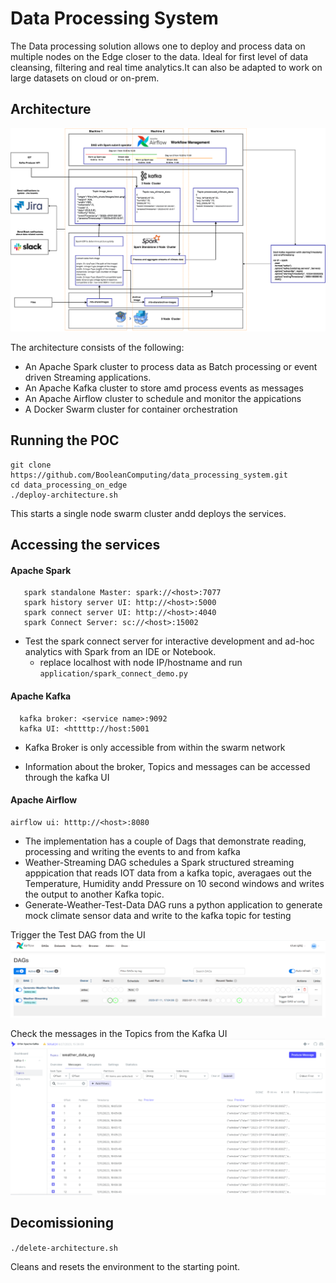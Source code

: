 # Data Processing System

The Data processing solution allows one to deploy and process data on multiple nodes on the Edge closer to the data.
Ideal for first level of data cleansing, filtering and real time analytics.It can also be adapted to work on large datasets on cloud or on-prem.
 
 
## Architecture


![Arch Image](architecture_images/Architecture.png)

The architecture consists of the following:
* An Apache Spark cluster to process data as Batch processing or event driven Streaming applications.
* An Apache Kafka cluster  to store amd process events as messages
* An Apache Airflow cluster to schedule and monitor the appications
* A Docker Swarm cluster for container orchestration

## Running the POC

```
git clone https://github.com/BooleanComputing/data_processing_system.git
cd data_processing_on_edge
./deploy-architecture.sh
```
This starts a single node swarm cluster andd deploys the services.

## Accessing the services

#### Apache Spark
```
   spark standalone Master: spark://<host>:7077
   spark history server UI: http://<host>:5000
   spark connect server UI: http://<host>:4040
   spark Connect Server: sc://<host>:15002
   ```
 * Test the spark connect server for interactive development and ad-hoc analytics with Spark from an IDE or Notebook.
    * replace  localhost with node IP/hostname and run `application/spark_connect_demo.py` 
#### Apache Kafka
   ```
     kafka broker: <service name>:9092
     kafka UI: <httttp://host:5001
   ```
* Kafka Broker is only accessible from within the swarm network

* Information about the broker, Topics and messages can be accessed through the kafka UI

#### Apache Airflow
   
   ```
   airflow ui: htttp://<host>:8080
   ``` 
* The implementation has a couple of Dags that demonstrate reading, processing and writing the events to and from kafka
* Weather-Streaming DAG schedules a Spark structured streaming apppication that reads IOT data from a kafka topic, averagaes out the Temperature, Humidity andd Pressure on 10 second windows and writes the output to another Kafka topic.
* Generate-Weather-Test-Data DAG runs a python application to generate  mock climate sensor data and write to the kafka topic for testing
 
 Trigger the Test DAG from the UI
 ![Arch Image](architecture_images/Airflow.png)
 
 Check the messages in the Topics from the Kafka UI
 ![Arch Image](architecture_images/KafkaUI.png)


## Decomissioning

`./delete-architecture.sh`
 
  Cleans and resets the environment to the starting point.



